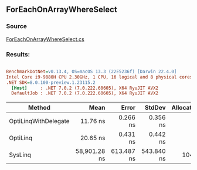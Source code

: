 ﻿## ForEachOnArrayWhereSelect

### Source
[ForEachOnArrayWhereSelect.cs](../../src/OptiLinq.Benchmark/ForEachOnArrayWhereSelect.cs)

### Results:
``` ini

BenchmarkDotNet=v0.13.4, OS=macOS 13.3 (22E5236f) [Darwin 22.4.0]
Intel Core i9-9880H CPU 2.30GHz, 1 CPU, 16 logical and 8 physical cores
.NET SDK=8.0.100-preview.1.23115.2
  [Host]     : .NET 7.0.2 (7.0.222.60605), X64 RyuJIT AVX2
  DefaultJob : .NET 7.0.2 (7.0.222.60605), X64 RyuJIT AVX2


```
|               Method |         Mean |      Error |     StdDev | Allocated |
|--------------------- |-------------:|-----------:|-----------:|----------:|
| OptiLinqWithDelegate |     11.76 ns |   0.266 ns |   0.356 ns |         - |
|             OptiLinq |     20.65 ns |   0.431 ns |   0.442 ns |         - |
|              SysLinq | 58,901.28 ns | 613.487 ns | 543.840 ns |     104 B |
